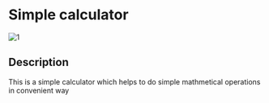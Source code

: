 # Simple calculator
![1](https://user-images.githubusercontent.com/84695191/125804565-ee20d100-badf-4325-a6dc-4622bffc9f93.png)
## Description
  This is a simple calculator which helps to do simple mathmetical operations in convenient way


